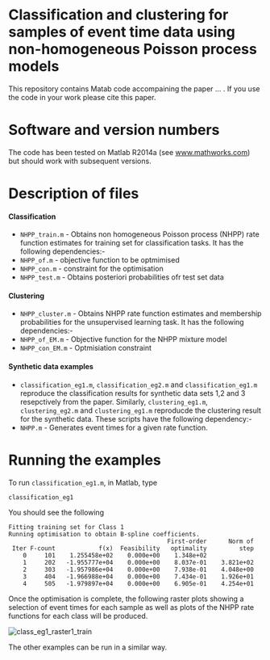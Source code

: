 # Classification and clustering for samples of event time data using non-homogeneous Poisson process models
This repository contains Matab code accompaining the paper ... . If you use the code in your work please cite this paper. 

# Software and version numbers
The code has been tested on Matlab R2014a (see www.mathworks.com) but should work with subsequent versions. 

# Description of files
#### Classification ####
* `NHPP_train.m` - Obtains non homogeneous Poisson process (NHPP) rate function estimates for training set for classification tasks. It has the following dependencies:-
 * `NHPP_of.m` - objective function to be optmimised
 * `NHPP_con.m` - constraint for the optimisation
* `NHPP_test.m` - Obtains posteriori probabilities ofr test set data  

#### Clustering ####
* `NHPP_cluster.m` - Obtains NHPP rate function estimates and membership probabilities for the unsupervised learning task.  It has the following dependencies:-
 * `NHPP_of_EM.m` - Objective function for the NHPP mixture model
 * `NHPP_con_EM.m` - Optmisiation constraint
 
#### Synthetic data examples ####
* `classification_eg1.m`, `classification_eg2.m` and `classification_eg1.m` reproduce the classification results for synthetic data sets 1,2 and 3 resepctively from the paper. Similarly, `clustering_eg1.m`, `clustering_eg2.m` and `clustering_eg1.m` reproducde the clustering result for the synthetic data. These scripts have the following dependency:-
 * `NHPP.m` - Generates event times for a given rate function.

# Running the examples
To run `classification_eg1.m`, in Matlab, type 

`classification_eg1`

You should see the following

```
Fitting training set for Class 1
Running optimisation to obtain B-spline coefficients.
                                            First-order      Norm of
 Iter F-count            f(x)  Feasibility   optimality         step
    0     101    1.255458e+02    0.000e+00    1.348e+02
    1     202   -1.955777e+04    0.000e+00    8.037e-01    3.821e+02
    2     303   -1.957986e+04    0.000e+00    7.938e-01    4.048e+00
    3     404   -1.966988e+04    0.000e+00    7.434e-01    1.926e+01
    4     505   -1.979897e+04    0.000e+00    6.905e-01    4.254e+01
```
Once the optimisation is complete, the following raster plots showing a selection of event times for each sample as well as plots of the NHPP rate functions for each class will be produced.

![class_eg1_raster1_train](https://cloud.githubusercontent.com/assets/9549001/23590660/09436f0a-01dc-11e7-9d43-05b47a256164.jpg)


The other examples can be run in a similar way.
